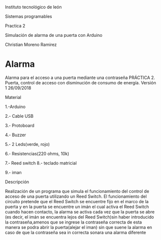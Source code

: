 Instituto tecnológico de león


Sistemas programables


Practica 2


Simulación de alarma de una puerta con Arduino



Christian Moreno Ramirez


# Alarma

Alarma para el acceso a una puerta mediante una contraseña
PRÁCTICA 2. 
Puerta, control de acceso con disminución de consumo de energía. Versión 1	26/09/2018


Material


1.-Arduino

2.- Cable USB

3.- Protoboard

4.- Buzzer

5.- 2 Leds(verde, rojo)

6.- Resistencias(220 ohms, 10k)

7.- Reed switch
8.- teclado matricial

9.- iman


Descripción

Realización de un programa que simula el funcionamiento del control de acceso de una puerta utilizando un Reed Switch.
El funcionamiento del circuito pretende que el Reed Switch se encuentre fijo en el marco de la puerta y en la puerta se encuentre un imán el cual activa el Reed Switch cuando hacen contacto, 
la alarma se activa cada vez que la puerta se abre (es decir, el imán se encuentra lejos del Reed Switch)sin haber introducido la contraseña,amenos que se ingrese la contraseña correcta de esta manera se podra abrir la puerta(alejar el iman) 
sin que suene la alarma en caso de que la contraseña sea in correcta sonara una alarma diferente


